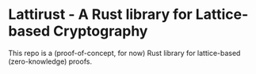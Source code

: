 # Lattirust - A Rust library for Lattice-based Cryptography
This repo is a (proof-of-concept, for now) Rust library for lattice-based (zero-knowledge) proofs.
